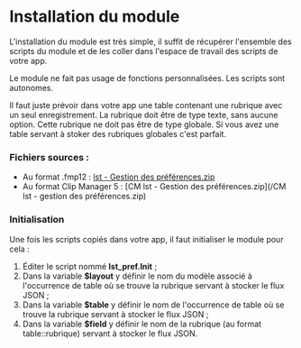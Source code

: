 # Installation du module

L'installation du module est très simple, il suffit de récupérer l'ensemble des scripts du module et de les coller dans l'espace de travail des scripts de votre app.

Le module ne fait pas usage de fonctions personnalisées. Les scripts sont autonomes.

Il faut juste prévoir dans votre app une table contenant une rubrique avec un seul enregistrement. La rubrique doit être de type texte, sans aucune option. Cette rubrique ne doit pas être de type globale. Si vous avez une table servant à stoker des rubriques globales c'est parfait.

### Fichiers sources :

* Au format .fmp12 : [lst - Gestion des préférences.zip](https://github.com/djulot/GitBook/blob/master/CM%20lst%20-%20gestion%20des%20préférences.zip)
* Au format Clip Manager 5 : [CM lst - Gestion des préférences.zip](/CM lst - gestion des préférences.zip)

### Initialisation

Une fois les scripts copiés dans votre app, il faut initialiser le module pour cela :

1. Éditer le script nommé **lst\_pref.Init** ;
2. Dans la variable **$layout** y définir le nom du modèle associé à l'occurrence de table où se trouve la rubrique servant à stocker le flux JSON ;
3. Dans la variable **$table** y définir le nom de l'occurrence de table où se trouve la rubrique servant à stocker le flux JSON ;
4. Dans la variable **$field** y définir le nom de la rubrique \(au format table::rubrique\) servant à stocker le flux JSON.



